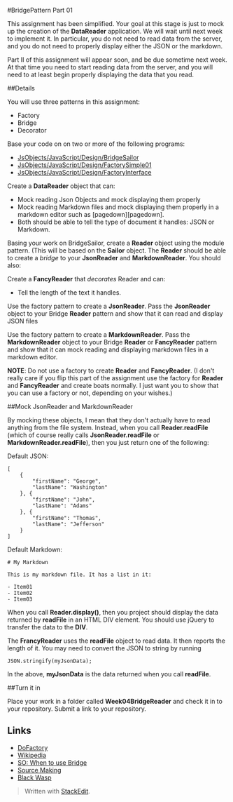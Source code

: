 #BridgePattern Part 01

This assignment has been simplified. Your goal at this stage is just to mock up the creation of the **DataReader** application. We will wait until next week to implement it. In particular, you do not need to read data from the server, and you do not need to properly display either the JSON or the markdown. 

Part II of this assignment will appear soon, and be due sometime next week. At that time you need to start reading data from the server, and you will need to at least begin properly displaying the data that you read.

##Details

You will use three patterns in this assignment:

- Factory
- Bridge
- Decorator

Base your code on on two or more of the following programs:

- [JsObjects/JavaScript/Design/BridgeSailor][BridgeSailor]
- [JsObjects/JavaScript/Design/FactorySimple01][FactorySimple]
- [JsObjects/JavaScript/Design/FactoryInterface][FactoryInterface]


[BridgeSailor]: https://github.com/charliecalvert/JsObjects/tree/master/JavaScript/Design/BridgeSailor
[FactoryInterface]: https://github.com/charliecalvert/JsObjects/tree/master/JavaScript/Design/FactoryInterface
[FactorySimple]: https://github.com/charliecalvert/JsObjects/tree/master/JavaScript/Design/FactorySimple01

Create a **DataReader** object that can:

- Mock reading Json Objects and mock displaying them properly
- Mock reading Markdown files and mock displaying them properly in a markdown editor such as [pagedown][pagedown].
- Both should be able to tell the type of document it handles: JSON or Markdown.

Basing your work on BridgeSailor, create a **Reader** object using the module pattern. (This will be based on the **Sailor** object. The  **Reader** should be able to create a *bridge* to your **JsonReader** and **MarkdownReader**. You should also:

Create a **FancyReader** that *decorates* Reader and can:

- Tell the length of the text it handles.

Use the factory pattern to create a **JsonReader**. Pass the **JsonReader** object to your Bridge **Reader** pattern and show that it can read and display JSON files

Use the factory pattern to create a **MarkdownReader**. Pass the **MarkdownReader** object to your Bridge **Reader** or **FancyReader** pattern and show that it can mock reading and displaying markdown files in a markdown editor.

**NOTE**: Do not use a factory to create **Reader** and **FancyReader**. (I don't really care if you flip this part of the assignment use the factory for **Reader** and **FancyReader** and create boats normally. I just want you to show that you can use a factory or not, depending on your wishes.)

##Mock JsonReader and MarkdownReader

By mocking these objects, I mean that they don't actually have to read anything from the file system. Instead, when you call **Reader.readFile** (which of course really calls **JsonReader.readFile** or **MarkdownReader.readFile**), then you just return one of the following:

Default JSON:

    [
    	{
    		"firstName": "George",
    		"lastName": "Washington"
    	}, {
    		"firstName": "John",
    		"lastName": "Adams"
    	}, {
    		"firstName": "Thomas",		
    		"lastName": "Jefferson"
    	}
    ]

Default Markdown:

    # My Markdown
    
    This is my markdown file. It has a list in it:
    
    - Item01
    - Item02
    - Item03

When you call **Reader.display()**, then you project should display the data returned by **readFile** in an HTML DIV element. You should use jQuery to transfer the data to the **DIV**.

The **FrancyReader** uses the **readFile** object to read data. It then reports the length of it. You may need to convert the JSON to string by running

    JSON.stringify(myJsonData);
    
In the above, **myJsonData** is the data returned when you call **readFile**.

##Turn it in

Place your work in a folder called **Week04BridgeReader** and check it in to your repository. Submit a link to your repository.

## Links

- [DoFactory](http://www.dofactory.com/javascript-patterns.aspx)
- [Wikipedia](http://en.wikipedia.org/wiki/Bridge_pattern)
- [SO: When to use Bridge](http://stackoverflow.com/questions/319728/when-do-you-use-the-bridge-pattern)
- [Source Making](http://sourcemaking.com/design_patterns/bridge)
- [Black Wasp](http://www.blackwasp.co.uk/Bridge.aspx)

> Written with [StackEdit](https://stackedit.io/).